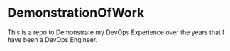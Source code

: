 # DemonstrationOfWork
This is a repo to Demonstrate my DevOps Experience over the years that I have been a DevOps Engineer. 
